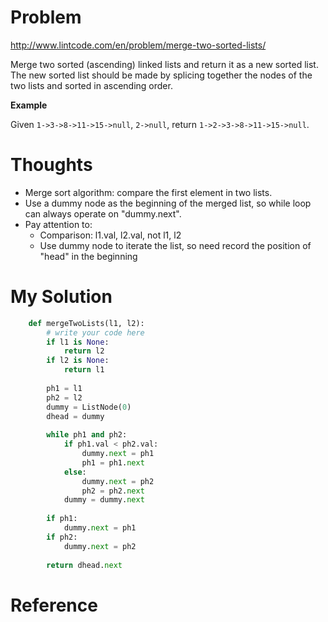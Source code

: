 # Problem

http://www.lintcode.com/en/problem/merge-two-sorted-lists/

Merge two sorted (ascending) linked lists and return it as a new sorted list. The new sorted list should be made by splicing together the nodes of the two lists and sorted in ascending order.

**Example**

Given ```1->3->8->11->15->null```, ```2->null```, return ```1->2->3->8->11->15->null```. 

# Thoughts

- Merge sort algorithm: compare the first element in two lists.
- Use a dummy node as the beginning of the merged list, so while loop can always operate on "dummy.next". 
- Pay attention to:
  - Comparison: l1.val, l2.val, not l1, l2
  - Use dummy node to iterate the list, so need record the position of "head" in the beginning


# My Solution

```python
    def mergeTwoLists(l1, l2):
        # write your code here
        if l1 is None:
            return l2
        if l2 is None:
            return l1
        
        ph1 = l1
        ph2 = l2
        dummy = ListNode(0)
        dhead = dummy
        
        while ph1 and ph2:
            if ph1.val < ph2.val:
                dummy.next = ph1
                ph1 = ph1.next
            else:
                dummy.next = ph2
                ph2 = ph2.next
            dummy = dummy.next
        
        if ph1:
            dummy.next = ph1
        if ph2:
            dummy.next = ph2
        
        return dhead.next
```

# Reference


